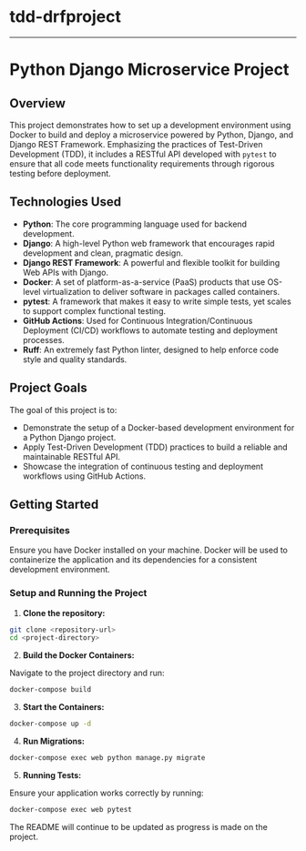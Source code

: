 # tdd-drfproject
---

# Python Django Microservice Project

## Overview

This project demonstrates how to set up a development environment using Docker to build and deploy a microservice powered by Python, Django, and Django REST Framework. Emphasizing the practices of Test-Driven Development (TDD), it includes a RESTful API developed with `pytest` to ensure that all code meets functionality requirements through rigorous testing before deployment.

## Technologies Used

- **Python**: The core programming language used for backend development.
- **Django**: A high-level Python web framework that encourages rapid development and clean, pragmatic design.
- **Django REST Framework**: A powerful and flexible toolkit for building Web APIs with Django.
- **Docker**: A set of platform-as-a-service (PaaS) products that use OS-level virtualization to deliver software in packages called containers.
- **pytest**: A framework that makes it easy to write simple tests, yet scales to support complex functional testing.
- **GitHub Actions**: Used for Continuous Integration/Continuous Deployment (CI/CD) workflows to automate testing and deployment processes.
- **Ruff**: An extremely fast Python linter, designed to help enforce code style and quality standards.

## Project Goals

The goal of this project is to:
- Demonstrate the setup of a Docker-based development environment for a Python Django project.
- Apply Test-Driven Development (TDD) practices to build a reliable and maintainable RESTful API.
- Showcase the integration of continuous testing and deployment workflows using GitHub Actions.

## Getting Started

### Prerequisites

Ensure you have Docker installed on your machine. Docker will be used to containerize the application and its dependencies for a consistent development environment.

### Setup and Running the Project

1. **Clone the repository:**

```sh
git clone <repository-url>
cd <project-directory>
```

2. **Build the Docker Containers:**

Navigate to the project directory and run:

```sh
docker-compose build
```

3. **Start the Containers:**

```sh
docker-compose up -d
```

4. **Run Migrations:**

```sh
docker-compose exec web python manage.py migrate
```

5. **Running Tests:**

Ensure your application works correctly by running:

```sh
docker-compose exec web pytest
```
The README will continue to be updated as progress is made on the project.
